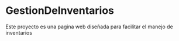 # GestionDeInventarios


Este proyecto es una pagina web diseñada para facilitar el manejo de inventarios

